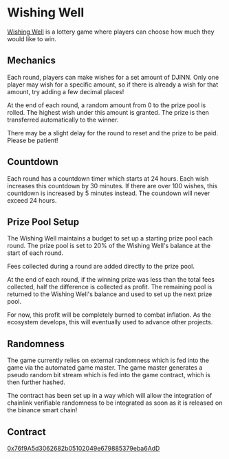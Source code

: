 # Wishing Well

[Wishing Well](https://www.wishingwell.gold/) is a lottery game where players can choose how much they would like to win.

## Mechanics

Each round, players can make wishes for a set amount of DJINN. Only one player may wish for a specific amount, so if there is already a wish for that amount, try adding a few decimal places!

At the end of each round, a random amount from 0 to the prize pool is rolled. The highest wish under this amount is granted. The prize is then transferred automatically to the winner.

There may be a slight delay for the round to reset and the prize to be paid. Please be patient!

## Countdown

Each round has a countdown timer which starts at 24 hours. Each wish increases this countdown by 30 minutes. If there are over 100 wishes, this countdown is increased by 5 minutes instead. The coundown will never exceed 24 hours.

## Prize Pool Setup

The Wishing Well maintains a budget to set up a starting prize pool each round. The prize pool is set to 20% of the Wishing Well's balance at the start of each round.

Fees collected during a round are added directly to the prize pool.

At the end of each round, if the winning prize was less than the total fees collected, half the difference is collected as profit. The remaining pool is returned to the Wishing Well's balance and used to set up the next prize pool.

For now, this profit will be completely burned to combat inflation. As the ecosystem develops, this will eventually used to advance other projects.

## Randomness

The game currently relies on external randomness which is fed into the game via the automated game master. The game master generates a pseudo random bit stream which is fed into the game contract, which is then further hashed.

The contract has been set up in a way which will allow the integration of chainlink verifiable randomness to be integrated as soon as it is released on the binance smart chain!

## Contract

[0x76f9A5d3062682b05102049e679885379eba6AdD](https://bscscan.com/address/0x76f9a5d3062682b05102049e679885379eba6add)

